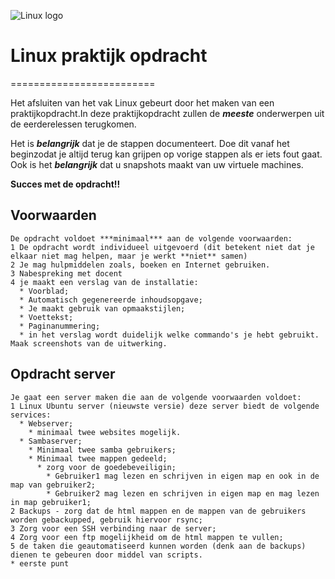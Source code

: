 ![Linux logo](https://www.putorius.net/wp-content/uploads/2019/01/tux.jpg "TUX")


# Linux praktijk opdracht
=========================

Het afsluiten van het vak Linux gebeurt door het maken van een praktijkopdracht.In deze praktijkopdracht zullen de  ***meeste*** onderwerpen uit de eerderelessen terugkomen.

Het is ***belangrijk*** dat je de stappen documenteert. Doe dit vanaf het beginzodat je altijd terug kan grijpen op vorige stappen als er iets fout gaat. Ook is het ***belangrijk*** dat u snapshots maakt van uw virtuele machines.

**Succes met de opdracht!!**

## Voorwaarden
```
De opdracht voldoet ***minimaal*** aan de volgende voorwaarden:
1 De opdracht wordt individueel uitgevoerd (dit betekent niet dat je elkaar niet mag helpen, maar je werkt **niet** samen)
2 Je mag hulpmiddelen zoals, boeken en Internet gebruiken.
3 Nabespreking met docent
4 je maakt een verslag van de installatie:
  * Voorblad;
  * Automatisch gegenereerde inhoudsopgave;
  * Je maakt gebruik van opmaakstijlen;
  * Voettekst;
  * Paginanummering;
  * in het verslag wordt duidelijk welke commando's je hebt gebruikt. Maak screenshots van de uitwerking.
```

## Opdracht server
```
Je gaat een server maken die aan de volgende voorwaarden voldoet:
1 Linux Ubuntu server (nieuwste versie) deze server biedt de volgende services:
  * Webserver;
    * minimaal twee websites mogelijk.
  * Sambaserver;
    * Minimaal twee samba gebruikers;
    * Minimaal twee mappen gedeeld;
      * zorg voor de goedebeveiligin;
        * Gebruiker1 mag lezen en schrijven in eigen map en ook in de map van gebruiker2;
        * Gebruiker2 mag lezen en schrijven in eigen map en mag lezen in map gebruiker1;
2 Backups - zorg dat de html mappen en de mappen van de gebruikers worden gebackupped, gebruik hiervoor rsync;
3 Zorg voor een SSH verbinding naar de server;
4 Zorg voor een ftp mogelijkheid om de html mappen te vullen;
5 de taken die geautomatiseerd kunnen worden (denk aan de backups) dienen te gebeuren door middel van scripts.
* eerste punt
